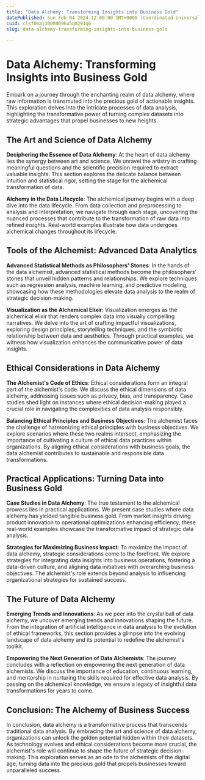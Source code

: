 ```yaml
---
title: "Data Alchemy: Transforming Insights into Business Gold"
datePublished: Sun Feb 04 2024 12:00:00 GMT+0000 (Coordinated Universal Time)
cuid: clsf0maj3000009ku5q0291q6
slug: data-alchemy-transforming-insights-into-business-gold

---
```



# Data Alchemy: Transforming Insights into Business Gold

Embark on a journey through the enchanting realm of data alchemy, where raw information is transmuted into the precious gold of actionable insights. This exploration delves into the intricate processes of data analysis, highlighting the transformative power of turning complex datasets into strategic advantages that propel businesses to new heights.

## The Art and Science of Data Alchemy

**Deciphering the Essence of Data Alchemy**: At the heart of data alchemy lies the synergy between art and science. We unravel the artistry in crafting meaningful questions and the scientific precision required to extract valuable insights. This section explores the delicate balance between intuition and statistical rigor, setting the stage for the alchemical transformation of data.

**Alchemy in the Data Lifecycle**: The alchemical journey begins with a deep dive into the data lifecycle. From data collection and preprocessing to analysis and interpretation, we navigate through each stage, uncovering the nuanced processes that contribute to the transformation of raw data into refined insights. Real-world examples illustrate how data undergoes alchemical changes throughout its lifecycle.

## Tools of the Alchemist: Advanced Data Analytics

**Advanced Statistical Methods as Philosophers' Stones**: In the hands of the data alchemist, advanced statistical methods become the philosophers' stones that unveil hidden patterns and relationships. We explore techniques such as regression analysis, machine learning, and predictive modeling, showcasing how these methodologies elevate data analysis to the realm of strategic decision-making.

**Visualization as the Alchemical Elixir**: Visualization emerges as the alchemical elixir that renders complex data into visually compelling narratives. We delve into the art of crafting impactful visualizations, exploring design principles, storytelling techniques, and the symbiotic relationship between data and aesthetics. Through practical examples, we witness how visualization enhances the communicative power of data insights.

## Ethical Considerations in Data Alchemy

**The Alchemist's Code of Ethics**: Ethical considerations form an integral part of the alchemist's code. We discuss the ethical dimensions of data alchemy, addressing issues such as privacy, bias, and transparency. Case studies shed light on instances where ethical decision-making played a crucial role in navigating the complexities of data analysis responsibly.

**Balancing Ethical Principles and Business Objectives**: The alchemist faces the challenge of harmonizing ethical principles with business objectives. We explore scenarios where these two realms intersect, emphasizing the importance of cultivating a culture of ethical data practices within organizations. By aligning ethical considerations with business goals, the data alchemist contributes to sustainable and responsible data transformations.

## Practical Applications: Turning Data into Business Gold

**Case Studies in Data Alchemy**: The true testament to the alchemical prowess lies in practical applications. We present case studies where data alchemy has yielded tangible business gold. From market insights driving product innovation to operational optimizations enhancing efficiency, these real-world examples showcase the transformative impact of strategic data analysis.

**Strategies for Maximizing Business Impact**: To maximize the impact of data alchemy, strategic considerations come to the forefront. We explore strategies for integrating data insights into business operations, fostering a data-driven culture, and aligning data initiatives with overarching business objectives. The alchemist's role extends beyond analysis to influencing organizational strategies for sustained success.

## The Future of Data Alchemy

**Emerging Trends and Innovations**: As we peer into the crystal ball of data alchemy, we uncover emerging trends and innovations shaping the future. From the integration of artificial intelligence in data analysis to the evolution of ethical frameworks, this section provides a glimpse into the evolving landscape of data alchemy and its potential to redefine the alchemist's toolkit.

**Empowering the Next Generation of Data Alchemists**: The journey concludes with a reflection on empowering the next generation of data alchemists. We discuss the importance of education, continuous learning, and mentorship in nurturing the skills required for effective data analysis. By passing on the alchemical knowledge, we ensure a legacy of insightful data transformations for years to come.

## Conclusion: The Alchemy of Business Success

In conclusion, data alchemy is a transformative process that transcends traditional data analysis. By embracing the art and science of data alchemy, organizations can unlock the golden potential hidden within their datasets. As technology evolves and ethical considerations become more crucial, the alchemist's role will continue to shape the future of strategic decision-making. This exploration serves as an ode to the alchemists of the digital age, turning data into the precious gold that propels businesses toward unparalleled success.
